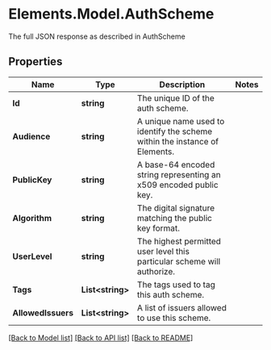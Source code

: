 # Elements.Model.AuthScheme
The full JSON response as described in AuthScheme

## Properties

Name | Type | Description | Notes
------------ | ------------- | ------------- | -------------
**Id** | **string** | The unique ID of the auth scheme. | 
**Audience** | **string** | A unique name used to identify the scheme within the instance of Elements. | 
**PublicKey** | **string** | A base-64 encoded string representing an x509 encoded public key. | 
**Algorithm** | **string** | The digital signature matching the public key format. | 
**UserLevel** | **string** | The highest permitted user level this particular scheme will authorize. | 
**Tags** | **List&lt;string&gt;** | The tags used to tag this auth scheme. | 
**AllowedIssuers** | **List&lt;string&gt;** | A list of issuers allowed to use this scheme. | 

[[Back to Model list]](../README.md#documentation-for-models) [[Back to API list]](../README.md#documentation-for-api-endpoints) [[Back to README]](../README.md)

